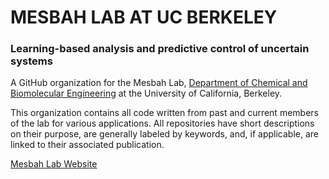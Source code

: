 # MESBAH LAB AT UC BERKELEY
### Learning-based analysis and predictive control of uncertain systems

A GitHub organization for the Mesbah Lab, [Department of Chemical and Biomolecular Engineering](https://chemistry.berkeley.edu/cbe) at the University of California, Berkeley. 

This organization contains all code written from past and current members of the lab for various applications.
All repositories have short descriptions on their purpose, are generally labeled by keywords, and, if applicable, are linked to their associated publication.  
 
[Mesbah Lab Website](https://www.mesbahlab.com/)
